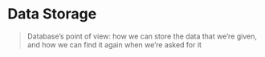 # Data Storage

> Database’s point of view: how we can store the data that we’re given, and how we can find it again when we’re asked for it
